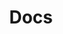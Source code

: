 ---
title: Docs
order: 2
sitemap:
  priority: 1
  changefreq: 'weekly'

sections:

   - file: api
     layout: text

   - file: jsxgraphbook
     layout: text

---